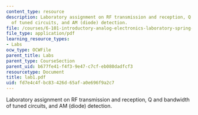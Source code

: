```yaml
---
content_type: resource
description: Laboratory assignment on RF transmission and reception, Q and bandwidth
  of tuned circuits, and AM (diode) detection.
file: /courses/6-101-introductory-analog-electronics-laboratory-spring-2007/fd7e4c4fbc83426d65afa0e696f9a2c7_lab1.pdf
file_type: application/pdf
learning_resource_types:
- Labs
ocw_type: OCWFile
parent_title: Labs
parent_type: CourseSection
parent_uid: b677fe41-f4f3-9e47-c7cf-eb080dadfcf3
resourcetype: Document
title: lab1.pdf
uid: fd7e4c4f-bc83-426d-65af-a0e696f9a2c7
---
```

Laboratory assignment on RF transmission and reception, Q and bandwidth of tuned circuits, and AM (diode) detection.

